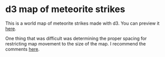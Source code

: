 # d3 map of meteorite strikes

This is a world map of meteorite strikes made with d3.  You can preview it [here](https://alexanderellis.github.io/d3-map/).

One thing that was difficult was determining the proper spacing for restricting map movement to the size of the map.  I recommend the comments [here](https://github.com/AlexanderEllis/d3-map/blob/master/map.js#L117).